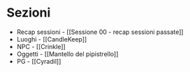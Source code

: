 
# Sezioni

- Recap sessioni - [[Sessione 00 - recap sessioni passate]]
- Luoghi - [[CandleKeep]]
- NPC - [[Crinkle]]
- Oggetti - [[Mantello del pipistrello]]
- PG - [[Cyradil]]


